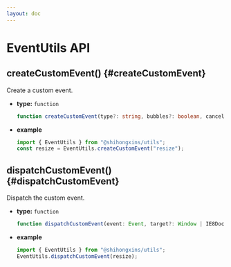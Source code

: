 ```yaml
---
layout: doc
---
```


# EventUtils API

## createCustomEvent() {#createCustomEvent}

Create a custom event.

- **type:** `function`

  ```ts
  function createCustomEvent(type?: string, bubbles?: boolean, cancelable?: boolean): never | void | Event;
  ```

- **example**

  ```ts
  import { EventUtils } from "@shihongxins/utils";
  const resize = EventUtils.createCustomEvent("resize");
  ```

## dispatchCustomEvent() {#dispatchCustomEvent}

Dispatch the custom event.

- **type:** `function`

  ```ts
  function dispatchCustomEvent(event: Event, target?: Window | IE8Document | Element): never | void;
  ```

- **example**

  ```ts
  import { EventUtils } from "@shihongxins/utils";
  EventUtils.dispatchCustomEvent(resize);
  ```
